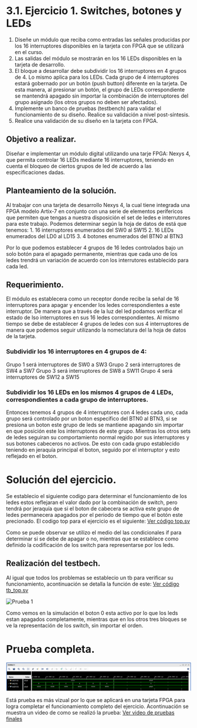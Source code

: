 # 3.1. Ejercicio 1. Switches, botones y LEDs
 1. Diseñe un módulo que reciba como entradas las señales producidas por los 16 interruptores disponibles en la tarjeta con FPGA que se utilizará en el curso.
 2. Las salidas del módulo se mostrarán en los 16 LEDs disponibles en la tarjeta de desarrollo.
 3. El bloque a desarrollar debe subdividir los 16 interruptores en 4 grupos de 4. Lo mismo aplica para los LEDs. Cada grupo de 4 interruptores estará gobernado por un botón (push button) diferente en la tarjeta. De esta manera, al presionar un botón, el grupo de LEDs correspondiente se mantendrá apagado sin importar la combinación de interruptores del grupo asignado (los otros grupos no deben ser afectados).
 4. Implemente un banco de pruebas (testbench) para validar el funcionamiento de su diseño. Realice su validación a nivel post-síntesis.
 5. Realice una validación de su diseño en la tarjeta con FPGA.

## Objetivo a realizar.
Diseñar e implementar un módulo digital utilizando una tarje FPGA: Nexys 4, que permita controlar 16 LEDs mediante 16 interruptores, teniendo en cuenta el bloqueo de ciertos grupos de led de acuerdo a las especificaciones dadas.

## Planteamiento de la solución. 
Al trabajar con una tarjeta de desarrollo Nexys 4, la cual tiene integrada una FPGA modelo Artix-7 en conjunto con una serie de elementos perífericos que permiten que tengas a nuestra disposición el set de ledes e interrutores para este trabajo. 
Podemos determinar según la hoja de datos de está que tenemos:
    1. 16 interruptores enumerados del SW0 al SW15
    2. 16 LEDs enumerados del LD0 al LD15
    3. 4 botones enumerados del BTN0 al BTN3

Por lo que podemos establecer 4 grupos de 16 ledes controlados bajo un solo botón para el apagado permanente, mientras que cada uno de los ledes trendrá un variación de acuerdo con los interrutores establecido para cada led. 
## Requerimiento. 
El módulo es establecera como un receptor donde recibe la señal de 16 interruptores para apagar y encender los ledes correspondientes a este interruptor. De manera que a través de la luz del led podamos verificar el estado de lso interruptores en sus 16 ledes correspondientes.
Al mismo tiempo se debe de establecer 4 grupos de ledes con sus 4 interruptores de manera que podemos seguir utilizando la nomeclatura del la hoja de datos de la tarjeta. 

### Subdividir los 16 interruptores en 4 grupos de 4:
Grupo 1 será interruptores de SW0 a SW3
Grupo 2 será interruptores de SW4 a SW7
Grupo 3 será interruptores de SW8 a SW11
Grupo 4 será interruptores de SW12 a SW15

### Subdividir los 16 LEDs en los mismos 4 grupos de 4 LEDs, correspondientes a cada grupo de interruptores.
Entonces tenemos 4 grupos de 4 interruptores con 4 ledes cada uno, cada grupo será controlado por un boton especifico del BTN0 al BTN3, si se presiona un boton este grupo de leds se mantiene apagando sin importar en que posición este los interruptores de este grupo. Mientras los otros sets de ledes seguiran su comportamiento normal regido por sus interruptores y sus botones cabeceros no activos. 
De esto con cada grupo establecido teniendo en jeraquía principal el boton, seguido por el interruptor y esto reflejado en el boton. 

# Solución del ejercicio.

Se establecio el siguiente codigo para determinar el funcionamiento de los ledes estos reflejaran el valor dado por la combinación de switch, pero tendrá por jeraquía que si el boton de cabecera se activa este grupo de ledes permanecera apagados por el periodo de tiempo que el botón este precionado. El codigo top para el ejercicio es el siguiente:
[Ver código top.sv](top.sv)

Como se puede observar se utilizo el medio del las condicionales if para determinar si se debe de apagar o no, mientras que se establece como definido la codificación de los switch para representarse por los leds.

## Realización del testbech.
Al igual que todos los problemas se establecio un tb para verificar su funcionamiento, acontinuación se detalla la función de este:
[Ver código tb_top.sv](tb_top.sv)

![Prueba 1](../Imagenes%20para%20la%20solucion/prueba1.png)

Como vemos en la simulación el boton 0 esta activo por lo que los leds estan apagados completamente, mientras que en los otros tres bloques se ve la representación de los switch, sin importar el orden. 
# Prueba completa.
![Simulación completa](../Imagenes%20para%20la%20solucion/Simulacióncompleta.png)

Está prueba es más vizual por lo que se aplicará en una tarjeta FPGA para logra completar el funcionamiento completo del ejercicio. 
Acontinuación se muestra un video de como se realizó la prueba:
[Ver video de pruebas finales](../Imagenes%20para%20la%20solucion/Pruebasfinales.mp4)

